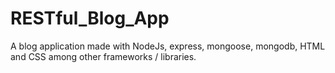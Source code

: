 # RESTful_Blog_App
A blog application made with NodeJs, express, mongoose, mongodb, HTML and CSS among other frameworks / libraries.
